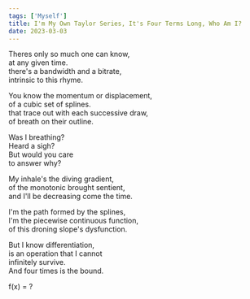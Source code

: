 ```yaml
---
tags: ['Myself']
title: I'm My Own Taylor Series, It's Four Terms Long, Who Am I?
date: 2023-03-03
---
```


Theres only so much one can know,  
at any given time.  
there's a bandwidth and a bitrate,  
intrinsic to this rhyme.

You know the momentum or displacement,  
of a cubic set of splines.  
that trace out with each successive draw,  
of breath on their outline.

Was I breathing?  
Heard a sigh?  
But would you care  
to answer why?

My inhale's the diving gradient,  
of the monotonic brought sentient,  
and I'll be decreasing come the time.

I'm the path formed by the splines,  
I'm the piecewise continuous function,  
of this droning slope's dysfunction.

But I know differentiation,  
is an operation that I cannot  
infinitely survive.  
And four times is the bound.

f(x) = ?
